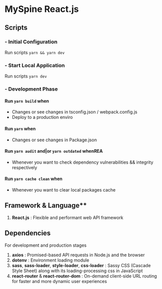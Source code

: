 # MySpine React.js

## Scripts

### - Initial Configuration

  Run scripts `yarn && yarn dev`

### - Start Local Application

  Run scripts `yarn dev`

### - Development Phase

  #### Run `yarn build` when
  - Changes or see changes in tsconfig.json / webpack.config.js
  - Deploy to a production enviro

  #### Run `yarn` when
  - Changes or see changes in Package.json

  #### Run `yarn audit` and|or `yarn outdated` whenREA
  - Whenever you want to check dependency vulnerabilities && integrity respectively

  #### Run `yarn cache clean` when 
  - Whenever you want to clear local packages cache

## Framework & Language**
1. **React.js** : Flexible and performant web API framework

## Dependencies
For development and production stages

1. **axios** : Promised-based API requests in Node.js and the browser
2. **dotenv** : Environment loading module
3. **sass**, **sass-loader**, **style-loader**, **css-loader** : Sassy CSS (Cascade Style Sheet) along with its loading-processing css in JavaScript
4. **react-router** & **react-router-dom** : On-demand client-side URL routing for faster and more dynamic user experiences